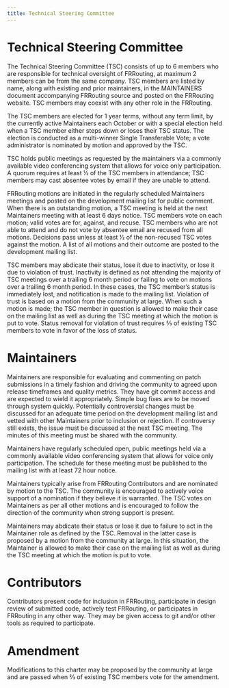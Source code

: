 ```yaml
---
title: Technical Steering Committee
---
```


# Technical Steering Committee

The Technical Steering Committee (TSC) consists of up to 6 members who are responsible for technical oversight of FRRouting, at maximum 2 members can be from the same company.  TSC members are listed by name, along with existing and prior maintainers, in the MAINTAINERS document accompanying FRRouting source and posted on the FRRouting website.  TSC members may coexist with any other role in the FRRouting.

The TSC members are elected for 1 year terms, without any term limit, by the currently active Maintainers each October or with a special election held when a TSC member either steps down or loses their TSC status.  The election is conducted as a multi-winner Single Transferable Vote; a vote administrator is nominated by motion and approved by the TSC.

TSC holds public meetings as requested by the maintainers via a commonly available video conferencing system that allows for voice only participation.  A quorum requires at least ½ of the TSC members in attendance; TSC members may cast absentee votes by email if they are unable to attend.

FRRouting motions are initiated in the regularly scheduled Maintainers meetings and posted on the development mailing list for public comment.  When there is an outstanding motion, a TSC meeting is held at the next Maintainers meeting with at least 6 days notice.  TSC members vote on each motion; valid votes are for, against, and recuse.  TSC members who are not able to attend and do not vote by absentee email are recused from all motions.  Decisions pass unless at least ½ of the non-recused TSC votes against the motion.  A list of all motions and their outcome are posted to the development mailing list.

TSC members may abdicate their status, lose it due to inactivity, or lose it due to violation of trust.  Inactivity is defined as not attending the majority of TSC meetings over a trailing 6 month period or failing to vote on motions over a trailing 6 month period.  In these cases, the TSC member’s status is immediately lost, and notification is made to the mailing list.  Violation of trust is based on a motion from the community at large.  When such a motion is made; the TSC member in question is allowed to make their case on the mailing list as well as during the TSC meeting at which the motion is put to vote.  Status removal for violation of trust requires ⅔ of existing TSC members to vote in favor of the loss of status.

# Maintainers

Maintainers are responsible for evaluating and commenting on patch submissions in a timely fashion and driving the community to agreed upon release timeframes and quality metrics.  They have git commit access and are expected to wield it appropriately.  Simple bug fixes are to be moved through system quickly.  Potentially controversial changes must be discussed for an adequate time period on the development mailing list and vetted with other Maintainers prior to inclusion or rejection.  If controversy still exists, the issue must be discussed at the next TSC meeting. The minutes of this meeting must be shared with the community.

Maintainers have regularly scheduled open, public meetings held via a commonly available video conferencing system that allows for voice only participation.  The schedule for these meeting must be published to the mailing list with at least 72 hour notice.

Maintainers typically arise from FRRouting Contributors and are nominated by motion to the TSC.  The community is encouraged to actively voice support of a nomination if they believe it is warranted.  The TSC votes on Maintainers as per all other motions and is encouraged to follow the direction of the community when strong support is present.

Maintainers may abdicate their status or lose it due to failure to act in the Maintainer role as defined by the TSC. Removal in the latter case is proposed by a motion from the community at large.  In this situation, the Maintainer is allowed to make their case on the mailing list as well as during the TSC meeting at which the motion is put to vote.


# Contributors
Contributors present code for inclusion in FRRouting, participate in design review of submitted code, actively test FRRouting, or participates in FRRouting in any other way.  They may be given access to git and/or other tools as required to participate.

# Amendment
Modifications to this charter may be proposed by the community at large and are passed when ⅔ of existing TSC members vote for the amendment.
